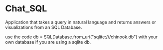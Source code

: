 # Chat_SQL
Application that takes a query in natural language and returns answers or visualizations from an SQL Database.

use the code
db = SQLDatabase.from_uri("sqlite:///chinook.db")
with your own database if you are using a sqlite db.
